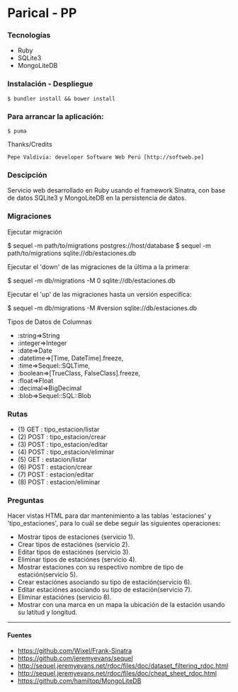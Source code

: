 # Parical - PP

### Tecnologías

+ Ruby
+ SQLite3
+ MongoLiteDB

### Instalación - Despliegue

 	$ bundler install && bower install

### Para arrancar la aplicación:

 	$ puma

Thanks/Credits

    Pepe Valdivia: developer Software Web Perú [http://softweb.pe]

### Descipción

Servicio web desarrollado en Ruby usando el framework Sinatra, con base de datos SQLite3 y MongoLiteDB en la persistencia de datos.

### Migraciones

Ejecutar migración

  $ sequel -m path/to/migrations postgres://host/database
  $ sequel -m path/to/migrations sqlite://db/estaciones.db

Ejecutar el 'down' de las migraciones de la última a la primera:

  $ sequel -m db/migrations -M 0 sqlite://db/estaciones.db

Ejecutar el 'up' de las migraciones hasta un versión especifica:

  $ sequel -m db/migrations -M #version sqlite://db/estaciones.db

Tipos de Datos de Columnas

+ :string=>String
+ :integer=>Integer
+ :date=>Date
+ :datetime=>[Time, DateTime].freeze,
+ :time=>Sequel::SQLTime,
+ :boolean=>[TrueClass, FalseClass].freeze,
+ :float=>Float
+ :decimal=>BigDecimal
+ :blob=>Sequel::SQL::Blob

### Rutas

+ (1) GET : tipo_estacion/listar
+ (2) POST : tipo_estacion/crear
+ (3) POST : tipo_estacion/editar
+ (4) POST : tipo_estacion/eliminar
+ (5) GET : estacion/listar
+ (6) POST : estacion/crear
+ (7) POST : estacion/editar
+ (8) POST : estacion/eliminar

### Preguntas

Hacer vistas HTML para dar mantenimiento a las tablas 'estaciones' y 'tipo_estaciones', para lo cuál se debe seguir las siguientes operaciones:

+ Mostrar tipos de estaciones (servicio 1).
+ Crear tipos de  estaciónes (servicio 2).
+ Editar tipos de  estaciónes (servicio 3).
+ Eliminar tipos de  estaciónes (servicio 4).
+ Mostrar estaciones con su respectivo nombre de tipo de estación(servicio 5).
+ Crear estaciónes asociando su tipo de estación(servicio 6).
+ Editar estaciónes asociando su tipo de estación(servicio 7).
+ Eliminar estaciónes (servicio 8).
+ Mostrar con una marca en un mapa la ubicación de la estación usando su latitud y longitud.

---

#### Fuentes

+ https://github.com/Wixel/Frank-Sinatra
+ https://github.com/jeremyevans/sequel
+ http://sequel.jeremyevans.net/rdoc/files/doc/dataset_filtering_rdoc.html
+ http://sequel.jeremyevans.net/rdoc/files/doc/cheat_sheet_rdoc.html
+ https://github.com/hamiltop/MongoLiteDB
